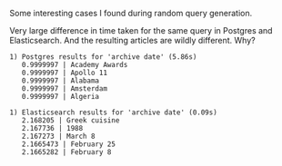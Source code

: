 Some interesting cases I found during random query generation.

Very large difference in time taken for the same query in Postgres and Elasticsearch. And the resulting articles are wildly different. Why?

```
1) Postgres results for 'archive date' (5.86s)
   0.9999997 | Academy Awards
   0.9999997 | Apollo 11
   0.9999997 | Alabama
   0.9999997 | Amsterdam
   0.9999997 | Algeria

1) Elasticsearch results for 'archive date' (0.09s)
   2.168205 | Greek cuisine
   2.167736 | 1988
   2.167273 | March 8
   2.1665473 | February 25
   2.1665282 | February 8
```
